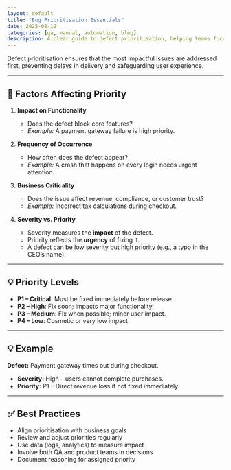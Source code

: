 ```yaml
---
layout: default
title: "Bug Prioritisation Essentials"
date: 2025-08-12
categories: [qa, manual, automation, blog]
description: A clear guide to defect prioritisation, helping teams focus on the most critical issues first.
---
```


Defect prioritisation ensures that the most impactful issues are addressed first, preventing delays in delivery and safeguarding user experience.

---

## 📌 Factors Affecting Priority

1. **Impact on Functionality**  
   - Does the defect block core features?  
   - *Example:* A payment gateway failure is high priority.

2. **Frequency of Occurrence**  
   - How often does the defect appear?  
   - *Example:* A crash that happens on every login needs urgent attention.

3. **Business Criticality**  
   - Does the issue affect revenue, compliance, or customer trust?  
   - *Example:* Incorrect tax calculations during checkout.

4. **Severity vs. Priority**  
   - Severity measures the **impact** of the defect.  
   - Priority reflects the **urgency** of fixing it.  
   - A defect can be low severity but high priority (e.g., a typo in the CEO’s name).

---

## 💡 Priority Levels

- **P1 – Critical**: Must be fixed immediately before release.  
- **P2 – High**: Fix soon; impacts major functionality.  
- **P3 – Medium**: Fix when possible; minor user impact.  
- **P4 – Low**: Cosmetic or very low impact.

---

## 💡 Example

**Defect:** Payment gateway times out during checkout.  
- **Severity:** High – users cannot complete purchases.  
- **Priority:** P1 – Direct revenue loss if not fixed immediately.

---

## ✅ Best Practices
- Align prioritisation with business goals  
- Review and adjust priorities regularly  
- Use data (logs, analytics) to measure impact  
- Involve both QA and product teams in decisions  
- Document reasoning for assigned priority

